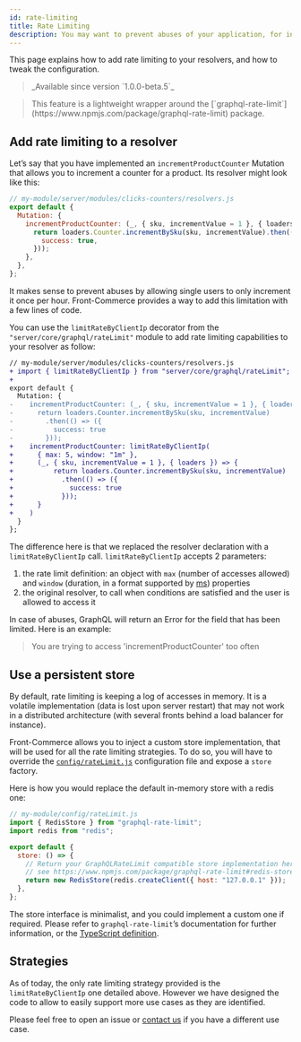 ```yaml
---
id: rate-limiting
title: Rate Limiting
description: You may want to prevent abuses of your application, for instance to prevent malicious users to send many contact form requests or scan some information with bots. Front-Commerce’s core contains tooling that allows you to add basic rate limiting in a very granular way to any field (Query or Mutation).
---
```


This page explains how to add rate limiting to your resolvers, and how to tweak the configuration.

<blockquote class="feature--new">
  _Available since version `1.0.0-beta.5`_
</blockquote>

<blockquote class="info">
  This feature is a lightweight wrapper around the [`graphql-rate-limit`](https://www.npmjs.com/package/graphql-rate-limit) package.
</blockquote>

## Add rate limiting to a resolver

Let’s say that you have implemented an `incrementProductCounter` Mutation that allows you to increment a counter for a product. Its resolver might look like this:

```js
// my-module/server/modules/clicks-counters/resolvers.js
export default {
  Mutation: {
    incrementProductCounter: (_, { sku, incrementValue = 1 }, { loaders }) => {
      return loaders.Counter.incrementBySku(sku, incrementValue).then(() => ({
        success: true,
      }));
    },
  },
};
```

It makes sense to prevent abuses by allowing single users to only increment it once per hour. Front-Commerce provides a way to add this limitation with a few lines of code.

You can use the `limitRateByClientIp` decorator from the `"server/core/graphql/rateLimit"` module to add rate limiting capabilities to your resolver as follow:

```diff
// my-module/server/modules/clicks-counters/resolvers.js
+ import { limitRateByClientIp } from "server/core/graphql/rateLimit";
+
export default {
  Mutation: {
-    incrementProductCounter: (_, { sku, incrementValue = 1 }, { loaders }) => {
-      return loaders.Counter.incrementBySku(sku, incrementValue)
-        .then(() => ({
-          success: true
-        }));
+    incrementProductCounter: limitRateByClientIp(
+      { max: 5, window: "1m" },
+      (_, { sku, incrementValue = 1 }, { loaders }) => {
+          return loaders.Counter.incrementBySku(sku, incrementValue)
+            .then(() => ({
+              success: true
+            }));
+      }
+    )
  }
};
```

The difference here is that we replaced the resolver declaration with a `limitRateByClientIp` call.
`limitRateByClientIp` accepts 2 parameters:

1. the rate limit definition: an object with `max` (number of accesses allowed) and `window` (duration, in a format supported by [ms](https://github.com/vercel/ms)) properties
2. the original resolver, to call when conditions are satisfied and the user is allowed to access it

In case of abuses, GraphQL will return an Error for the field that has been limited. Here is an example:

> You are trying to access 'incrementProductCounter' too often

## Use a persistent store

By default, rate limiting is keeping a log of accesses in memory. It is a volatile implementation (data is lost upon server restart) that may not work in a distributed architecture (with several fronts behind a load balancer for instance).

Front-Commerce allows you to inject a custom store implementation, that will be used for all the rate limiting strategies. To do so, you will have to override the [`config/rateLimit.js`](/docs/reference/configurations.html#config-rateLimit-js) configuration file and expose a `store` factory.

Here is how you would replace the default in-memory store with a redis one:

```js
// my-module/config/rateLimit.js
import { RedisStore } from "graphql-rate-limit";
import redis from "redis";

export default {
  store: () => {
    // Return your GraphQLRateLimit compatible store implementation here
    // see https://www.npmjs.com/package/graphql-rate-limit#redis-store-usage
    return new RedisStore(redis.createClient({ host: "127.0.0.1" }));
  },
};
```

The store interface is minimalist, and you could implement a custom one if required. Please refer to `graphql-rate-limit`’s documentation for further information, or the [TypeScript definition](https://github.com/teamplanes/graphql-rate-limit/blob/master/src/lib/store.ts).

## Strategies

As of today, the only rate limiting strategy provided is the `limitRateByClientIp` one detailed above. However we have designed the code to allow to easily support more use cases as they are identified.

Please feel free to open an issue or [contact us](mailto:contact@front-commerce.com) if you have a different use case.
